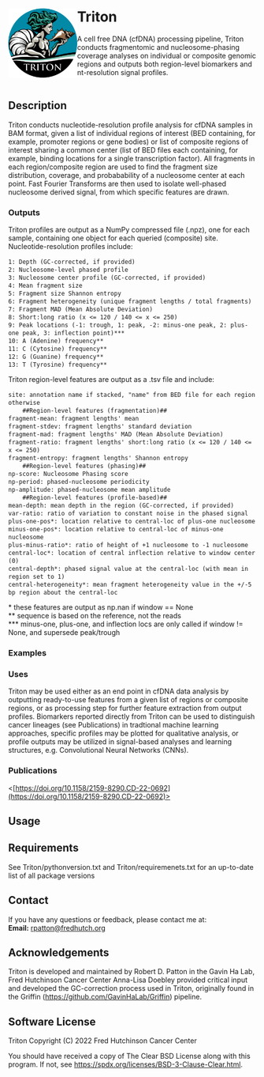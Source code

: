 # Triton <img src="misc/logo_v1.png" width="140" align="left">
A cell free DNA (cfDNA) processing pipeline, Triton conducts fragmentomic and nucleosome-phasing coverage analyses on individual or
composite genomic regions and outputs both region-level biomarkers and nt-resolution signal profiles.
<br/><br/>


## Description
Triton conducts nucleotide-resolution profile analysis for cfDNA samples in BAM format, given a list of individual regions of interest (BED containing,
for example, promoter regions or gene bodies) or list of composite regions of interest sharing a common center (list of BED files each containing, for
example, binding locations for a single transcription factor). All fragments in each region/composite region are used to find the fragment size
distribution, coverage, and probabability of a nucleosome center at each point. Fast Fourier Transforms are then used to isolate well-phased
nucleosome derived signal, from which specific features are drawn.

### Outputs

Triton profiles are output as a NumPy compressed file (.npz), one for each sample, containing one object for each queried (composite) site.
Nucleotide-resolution profiles include:

    1: Depth (GC-corrected, if provided)  
    2: Nucleosome-level phased profile  
    3: Nucleosome center profile (GC-corrected, if provided)  
    4: Mean fragment size  
    5: Fragment size Shannon entropy  
    6: Fragment heterogeneity (unique fragment lengths / total fragments)  
    7: Fragment MAD (Mean Absolute Deviation)  
    8: Short:long ratio (x <= 120 / 140 <= x <= 250)  
    9: Peak locations (-1: trough, 1: peak, -2: minus-one peak, 2: plus-one peak, 3: inflection point)***  
    10: A (Adenine) frequency**  
    11: C (Cytosine) frequency**  
    12: G (Guanine) frequency**  
    13: T (Tyrosine) frequency**  
  
Triton region-level features are output as a .tsv file and include:

    site: annotation name if stacked, "name" from BED file for each region otherwise  
        ##Region-level features (fragmentation)##  
    fragment-mean: fragment lengths' mean  
    fragment-stdev: fragment lengths' standard deviation  
    fragment-mad: fragment lengths' MAD (Mean Absolute Deviation)  
    fragment-ratio: fragment lengths' short:long ratio (x <= 120 / 140 <= x <= 250)  
    fragment-entropy: fragment lengths' Shannon entropy  
        ##Region-level features (phasing)##  
    np-score: Nucleosome Phasing score  
    np-period: phased-nucleosome periodicity  
    np-amplitude: phased-nucleosome mean amplitude  
        ##Region-level features (profile-based)##  
    mean-depth: mean depth in the region (GC-corrected, if provided)  
    var-ratio: ratio of variation to constant noise in the phased signal  
    plus-one-pos*: location relative to central-loc of plus-one nucleosome  
    minus-one-pos*: location relative to central-loc of minus-one nucleosome  
    plus-minus-ratio*: ratio of height of +1 nucleosome to -1 nucleosome  
    central-loc*: location of central inflection relative to window center (0)  
    central-depth*: phased signal value at the central-loc (with mean in region set to 1)  
    central-heterogeneity*: mean fragment heterogeneity value in the +/-5 bp region about the central-loc  
  
\* these features are output as np.nan if window == None  
\** sequence is based on the reference, not the reads  
\*** minus-one, plus-one, and inflection locs are only called if window != None, and supersede peak/trough

### Examples

### Uses

Triton may be used either as an end point in cfDNA data analysis by outputting ready-to-use features from a given list of regions or
composite regions, or as processing step for further feature extraction from output profiles. Biomarkers reported directly from
Triton can be used to distinguish cancer lineages (see Publications) in tradtional machine learning approaches, specific profiles
may be plotted for qualitative analysis, or profile outputs may be utilized in signal-based analyses and learning structures, 
e.g. Convolutional Neural Networks (CNNs). 

### Publications

<[https://doi.org/10.1158/2159-8290.CD-22-0692](https://doi.org/10.1158/2159-8290.CD-22-0692)>

## Usage

## Requirements

See Triton/pythonversion.txt and Triton/requiremenets.txt for an up-to-date list of all package versions

## Contact
If you have any questions or feedback, please contact me at:  
**Email:** <rpatton@fredhutch.org>

## Acknowledgements
Triton is developed and maintained by Robert D. Patton in the Gavin Ha Lab, Fred Hutchinson Cancer Center
Anna-Lisa Doebley provided critical input and developed the GC-correction process used in Triton, originally found
in the Griffin (<https://github.com/GavinHaLab/Griffin>) pipeline.

## Software License
Triton
Copyright (C) 2022 Fred Hutchinson Cancer Center

You should have received a copy of The Clear BSD License along with this program.
If not, see <https://spdx.org/licenses/BSD-3-Clause-Clear.html>.
